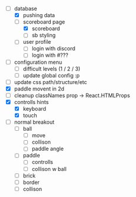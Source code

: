 - [ ] database
  - [x] pushing data
  - [ ] scoreboard page
    - [x] scoreboard
    - [ ] sb styling
  - [ ] user profile
    - [ ] login with discord
    - [ ] login with #???
- [ ] configuration menu
  - [ ] difficult levels (1 / 2 / 3)
  - [ ] update global config :p
- [ ] update css path/structure/etc
- [x] paddle movent in 2d
- [ ] cleanup classNames prop -> React.HTMLProps<HTMLDivElement>
- [x] controlls hints 
	- [x]  keyboard
	- [x]  touch
- [ ] normal breakout
	- [ ] ball
		- [ ] move
		- [ ] collison
		- [ ] paddle angle
	- [ ] paddle 
		- [ ] controlls
		- [ ] collison w ball
	- [ ] brick
	- [ ] border
	- [ ] collison 